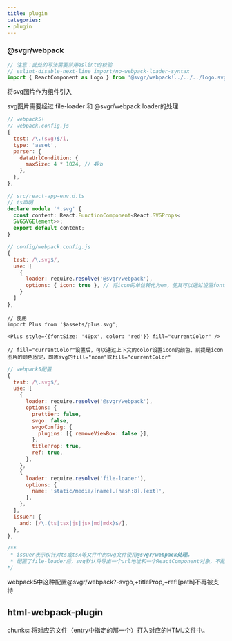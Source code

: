 ```yaml
---
title: plugin
categories: 
- plugin
---
```


### @svgr/webpack

```js
// 注意：此处的写法需要禁用eslint的校验
// eslint-disable-next-line import/no-webpack-loader-syntax
import { ReactComponent as Logo } from '@svgr/webpack!../../../logo.svg';
```

将svg图片作为组件引入

svg图片需要经过 file-loader 和 @svgr/webpack loader的处理

```js
// webpack5+
// webpack.config.js
{
  test: /\.(svg)$/i,
  type: 'asset',
  parser: {
    dataUrlCondition: {
      maxSize: 4 * 1024, // 4kb
    },
  },
},
```

```ts
// src/react-app-env.d.ts
// ts声明
declare module '*.svg' {
  const content: React.FunctionComponent<React.SVGProps<
  SVGSVGElement>>;
  export default content;
}
```

```js
// config/webpack.config.js
{
  test: /\.svg$/,
  use: [
    {
      loader: require.resolve('@svgr/webpack'),
      options: { icon: true }, // 将icon的单位转化为em，使其可以通过设置fontSize控制大小
    }
  ]
},
```

```tsx
// 使用
import Plus from '$assets/plus.svg';

<Plus style={{fontSize: '40px', color: 'red'}} fill="currentColor" />

// fill="currentColor"设置后，可以通过上下文的color设置icon的颜色，前提是icon图片的颜色固定，即原svg的fill="none"或fill="currentColor"
```

```js
// webpack5配置
{
  test: /\.svg$/,
  use: [
    {
      loader: require.resolve('@svgr/webpack'),
      options: {
        prettier: false,
        svgo: false,
        svgoConfig: {
          plugins: [{ removeViewBox: false }],
        },
        titleProp: true,
        ref: true,
      },
    },
    {
      loader: require.resolve('file-loader'),
      options: {
        name: 'static/media/[name].[hash:8].[ext]',
      },
    },
  ],
  issuer: {
    and: [/\.(ts|tsx|js|jsx|md|mdx)$/],
  },
},

/**
 * issuer表示仅针对ts或tsx等文件中的svg文件使用@svgr/webpack处理。
 * 配置了file-loader后，svg默认将导出一个url地址和一个ReactComponent对象，不配置则默认导出的是一个ReactComponent
*/
```

webpack5中这种配置@svgr/webpack?-svgo,+titleProp,+ref![path]不再被支持

## html-webpack-plugin

chunks: 将对应的文件（entry中指定的那一个）打入对应的HTML文件中。